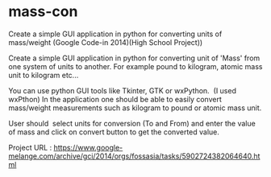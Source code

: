 # mass-con
Create a simple GUI application in python for converting units of mass/weight (Google Code-in 2014)(High School Project))


Create a simple GUI application in python for converting unit of 'Mass' from one system of units to another. For example pound to kilogram, atomic mass unit to kilogram etc...

You can use python GUI tools like Tkinter, GTK or wxPython.  (I used wxPthon)
   In the application one should be able to easily convert  mass/weight measurements such as kilogram to pound or atomic mass unit.

   User should  select units for conversion (To and From) and enter the value of mass and click on convert button to get the converted value.
   
 Project URL : https://www.google-melange.com/archive/gci/2014/orgs/fossasia/tasks/5902724382064640.html

